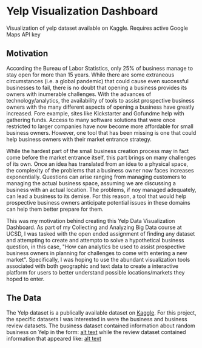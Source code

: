 # Yelp Visualization Dashboard
Visualization of yelp dataset available on Kaggle. Requires active Google Maps API key

## Motivation 
According the Bureau of Labor Statistics, only 25% of business manage to stay open for more than 15 years. While there are some extraneous circumstances (i.e. a global pandemic) that could cause even successful businesses to fail, there is no doubt that opening a business provides its owners with inumerable challenges. With the advances of technology/analytics, the availability of tools to assist prospective business owners with the many different aspects of opening a business have greatly increased. Fore example, sites like Kickstarter and Gofundme help with gathering funds. Access to many software solutions that were once restricted to larger companies have now become more affordable for small business owners. However, one tool that has been missing is one that could help business owners with their market entrance strategy. 

While the hardest part of the small business creation process may in fact come before the market entrance itself, this part brings on many challenges of its own. Once an idea has translated from an idea to a physical space, the complexity of the problems that a business owner now faces increases exponentially. Questions can arise ranging from managing customers to managing the actual business space, assuming we are discussing a business with an actual location. The problems, if noy managed adequately, can lead a business to its demise. For this reason, a tool that would help prospective business owners anticipate potential issues in these domains can help them better prepare for them. 

This was my motivation behind creating this Yelp Data Visualization Dashboard. As part of my Collecting and Analyzing Big Data course at UCSD, I was tasked with the open ended assignment of finding any dataset and attempting to create and attempto to solve a hypothetical business question, in this case, "How can analytics be used to assist prospective business owners in planning for challenges to come with entering a new market". Specifically, I was hoping to use the abundant visualization tools associated with both geographic and text data to create a interactive platform for users to better understand possible locations/markets they hoped to enter. 

## The Data
The Yelp dataset is a publically available dataset on [Kaggle](https://www.kaggle.com/yelp-dataset/yelp-dataset). For this project, the specific datasets I was interested in were the business and business review datasets. The business dataset contained information about random business on Yelp in the form: [alt text](images/data_preview.PNG "Data Preview") while the review dataset contained information that appeared like: [alt text](images/reviews_preview.PNG "Review Preview")
